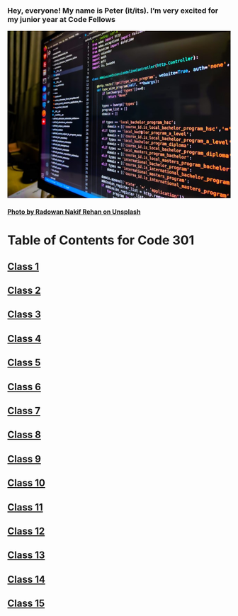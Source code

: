 ### Hey, everyone! My name is Peter (it/its). I’m very excited for my junior year at Code Fellows

![Computer screen](/images/code_201_readme.jpg)

#### [Photo by Radowan Nakif Rehan on Unsplash](https://unsplash.com/photos/cYyqhdbJ9TI?utm_source=unsplash&utm_medium=referral&utm_content=creditShareLink)
  
# Table of Contents for Code 301

## [Class 1](reading_notes_301_class_01.md)

## [Class 2](reading_notes_301_class_02.md)

## [Class 3](reading_notes_301_class_03.md)

## [Class 4](reading_notes_301_class_04.md)

## [Class 5](reading_notes_301_class_05.md)

## [Class 6](reading_notes_301_class_06.md)

## [Class 7](reading_notes_301_class_07.md)

## [Class 8](reading_notes_301_class_08.md)

## [Class 9](reading_notes_301_class_09.md)

## [Class 10](reading_notes_301_class_10.md)

## [Class 11](reading_notes_301_class_11.md)

## [Class 12](reading_notes_301_class_12.md)

## [Class 13](reading_notes_301_class_13.md)

## [Class 14](reading_notes_301_class_14.md)

## [Class 15](reading_notes_301_class_15.md)
